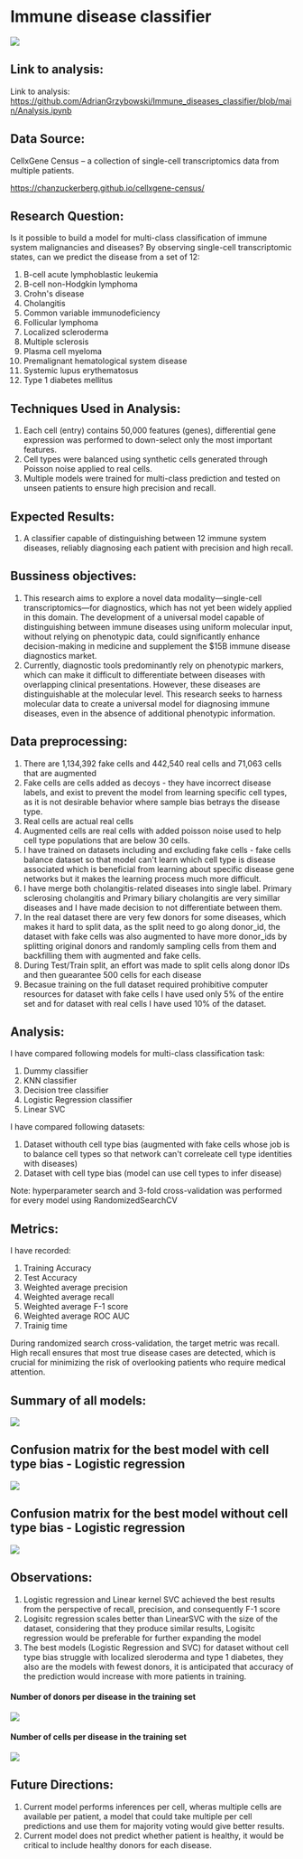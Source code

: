 # Immune disease classifier
![](images/shrunkkids.jpg)

## Link to analysis:
Link to analysis: https://github.com/AdrianGrzybowski/Immune_diseases_classifier/blob/main/Analysis.ipynb

## Data Source:
CellxGene Census – a collection of single-cell transcriptomics data from multiple patients.
  
https://chanzuckerberg.github.io/cellxgene-census/


## Research Question:
Is it possible to build a model for multi-class classification of immune system malignancies and diseases? By observing single-cell transcriptomic states, can we predict the disease from a set of 12:

1. B-cell acute lymphoblastic leukemia
2. B-cell non-Hodgkin lymphoma
3. Crohn's disease
4. Cholangitis
5. Common variable immunodeficiency
6. Follicular lymphoma
7. Localized scleroderma
8. Multiple sclerosis
9. Plasma cell myeloma
10. Premalignant hematological system disease
11. Systemic lupus erythematosus
12. Type 1 diabetes mellitus


## Techniques Used in Analysis:
1. Each cell (entry) contains 50,000 features (genes), differential gene expression was performed to down-select only the most important features.
2. Cell types were balanced using synthetic cells generated through Poisson noise applied to real cells.
3. Multiple models were trained for multi-class prediction and tested on unseen patients to ensure high precision and recall.

## Expected Results:
1. A classifier capable of distinguishing between 12 immune system diseases, reliably diagnosing each patient with precision and high recall.

## Bussiness objectives:
1. This research aims to explore a novel data modality—single-cell transcriptomics—for diagnostics, which has not yet been widely applied in this domain. The development of a universal model capable of distinguishing between immune diseases using uniform molecular input, without relying on phenotypic data, could significantly enhance decision-making in medicine and supplement the $15B immune disease diagnostics market.
2. Currently, diagnostic tools predominantly rely on phenotypic markers, which can make it difficult to differentiate between diseases with overlapping clinical presentations. However, these diseases are distinguishable at the molecular level. This research seeks to harness molecular data to create a universal model for diagnosing immune diseases, even in the absence of additional phenotypic information.

## Data preprocessing:
1. There are 1,134,392 fake cells and 442,540 real cells and 71,063 cells that are augmented
2. Fake cells are cells added as decoys - they have incorrect disease labels, and exist to prevent the model from learning specific cell types, as it is not desirable behavior where sample bias betrays the disease type.
3. Real cells are actual real cells
4. Augmented cells are real cells with added poisson noise used to help cell type populations that are below 30 cells.
5. I have trained on datasets including and excluding fake cells - fake cells balance dataset so that model can't learn which cell type is disease associated which is beneficial from learning about specific disease gene networks but it makes the learning process much more difficult. 
6. I have merge both cholangitis-related diseases into single label. Primary sclerosing cholangitis and Primary biliary cholangitis are very simillar diseases and I have made decision to not differentiate between them.
7. In the real dataset there are very few donors for some diseases, which makes it hard to split data, as the split need to go along donor_id, the dataset with fake cells was also augmented to have more donor_ids by splitting original donors and randomly sampling cells from them and backfilling them with augmented and fake cells.
8. During Test/Train split, an effort was made to split cells along donor IDs and then guearantee 500 cells for each disease
9. Becasue training on the full dataset required prohibitive computer resources for dataset with fake cells I have used only 5% of the entire set and for dataset with real cells I have used 10% of the dataset.

## Analysis:
I have compared following models for multi-class classification task:
1. Dummy classifier
2. KNN classifier
3. Decision tree classifier
4. Logistic Regression classifier
5. Linear SVC

I have compared following datasets:
1. Dataset withouth cell type bias (augmented with fake cells whose job is to balance cell types so that network can't correleate cell type identities with diseases)
2. Dataset with cell type bias (model can use cell types to infer disease)
		
Note: hyperparameter search and 3-fold cross-validation was performed for every model using RandomizedSearchCV

## Metrics:
I have recorded:
1. Training Accuracy
2. Test Accuracy
3. Weighted average precision
4. Weighted average recall
5. Weighted average F-1 score
6. Weighted average ROC AUC
7. Trainig time

During randomized search cross-validation, the target metric was recall. High recall ensures that most true disease cases are detected, which is crucial for minimizing the risk of overlooking patients who require medical attention.

## Summary of all models:
![](images/models.png)

## Confusion matrix for the best model with cell type bias - Logistic regression
![](images/conf_logreg_bias.png)
## Confusion matrix for the best model without cell type bias - Logistic regression
![](images/conf_logreg_nobias.png)

## Observations:
1. Logistic regression and Linear kernel SVC achieved the best results from the perspective of recall, precision, and consequently F-1 score
2. Logisitc regression scales better than LinearSVC with the size of the dataset, considering that they produce similar results, Logisitc regression would be preferable for further expanding the model
3. The best models (Logistic Regression and SVC) for dataset without cell type bias struggle with localized sleroderma and type 1 diabetes, they also are the models with fewest donors, it is anticipated that accuracy of the prediction would increase with more patients in training. 

#### Number of donors per disease in the training set
![](images/training_ids.png)
#### Number of cells per disease in the training set
![](images/training_cells.png)

## Future Directions:
1. Current model performs inferences per cell, wheras multiple cells are available per patient, a model that could take multiple per cell predictions and use them for majority voting would give better results.
2. Current model does not predict whether patient is healthy, it would be critical to include healthy donors for each disease.
